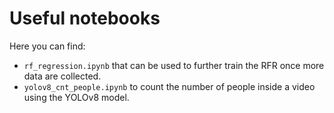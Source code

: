# Useful notebooks
Here you can find:
- ```rf_regression.ipynb``` that can be used to further train the RFR once more data are collected.
- ```yolov8_cnt_people.ipynb``` to count the number of people inside a video using the YOLOv8 model.
